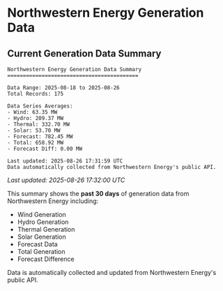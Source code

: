 # Northwestern Energy Generation Data

## Current Generation Data Summary

```
Northwestern Energy Generation Data Summary
==========================================

Data Range: 2025-08-18 to 2025-08-26
Total Records: 175

Data Series Averages:
- Wind: 63.35 MW
- Hydro: 209.37 MW
- Thermal: 332.70 MW
- Solar: 53.70 MW
- Forecast: 782.45 MW
- Total: 658.92 MW
- Forecast Diff: 0.00 MW

Last updated: 2025-08-26 17:31:59 UTC
Data automatically collected from Northwestern Energy's public API.

```

*Last updated: 2025-08-26 17:32:00 UTC*

This summary shows the **past 30 days** of generation data from Northwestern Energy including:
- Wind Generation
- Hydro Generation  
- Thermal Generation
- Solar Generation
- Forecast Data
- Total Generation
- Forecast Difference

Data is automatically collected and updated from Northwestern Energy's public API.

